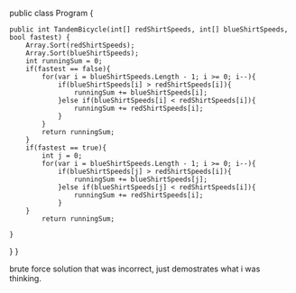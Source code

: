 public class Program {

	public int TandemBicycle(int[] redShirtSpeeds, int[] blueShirtSpeeds, bool fastest) {
		Array.Sort(redShirtSpeeds);
		Array.Sort(blueShirtSpeeds);
		int runningSum = 0;
		if(fastest == false){
			for(var i = blueShirtSpeeds.Length - 1; i >= 0; i--){
				if(blueShirtSpeeds[i] > redShirtSpeeds[i]){
					runningSum += blueShirtSpeeds[i];
				}else if(blueShirtSpeeds[i] < redShirtSpeeds[i]){
					runningSum += redShirtSpeeds[i];
				}
			}
			return runningSum;
		}
		if(fastest == true){
			int j = 0;
			for(var i = blueShirtSpeeds.Length - 1; i >= 0; i--){
				if(blueShirtSpeeds[j] > redShirtSpeeds[i]){
					runningSum += blueShirtSpeeds[j];
				}else if(blueShirtSpeeds[j] < redShirtSpeeds[i]){
					runningSum += redShirtSpeeds[i];
				}
		}
			return runningSum;

	}
}
}

brute force solution that was incorrect, just demostrates what i was thinking.
